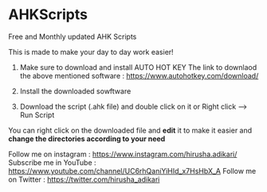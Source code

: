 # AHKScripts
Free and Monthly updated AHK Scripts

This is made to make your day to day work easier!

1. Make sure to download and install AUTO HOT KEY
   The link to downlaod the above mentioned software : https://www.autohotkey.com/download/

2. Install the downloaded sowftware

3. Download the script (.ahk file) and double click on it 
   or Right click --> Run Script


You can right click on the downloaded file and **edit** it to make it easier and **change the directories according to your need**

Follow me on instagram : https://www.instagram.com/hirusha.adikari/
Subscribe me in YouTube : https://www.youtube.com/channel/UC6rhQaniYiHId_x7HsHbX_A
Follow me on Twitter : https://twitter.com/hirusha_adikari
